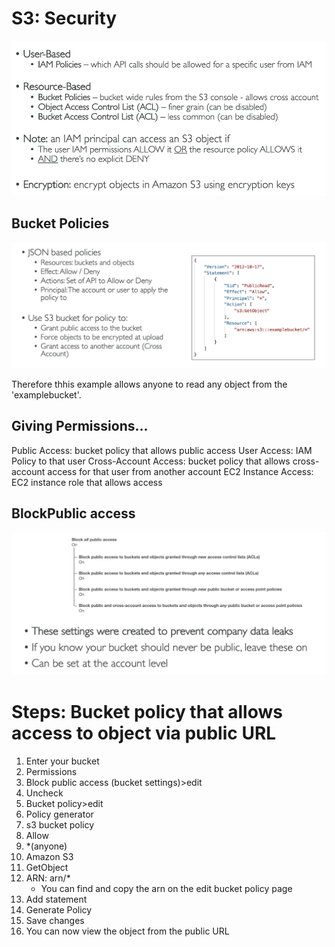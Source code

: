 # S3: Security

![](../Images/sec.png)

## Bucket Policies

![](../Images/bucket.png)

Therefore thhis example allows anyone to read any object from the 'examplebucket'.

## Giving Permissions...

Public Access: bucket policy that allows public access
User Access: IAM Policy to that user
Cross-Account Access: bucket policy that allows cross-account access for that user from another account
EC2 Instance Access: EC2 instance role that allows access

## BlockPublic access

![](../Images/block.png)

# Steps: Bucket policy that allows access to object via public URL

1. Enter your bucket
2. Permissions
3. Block public access (bucket settings)>edit
4. Uncheck
5. Bucket policy>edit
6. Policy generator
7. s3 bucket policy
8. Allow
9. *(anyone)
10. Amazon S3
11. GetObject
12. ARN: arn/*
    -  You can find and copy the arn on the edit bucket policy page
13. Add statement
14. Generate Policy
15. Save changes
16. You can now view the object from the public URL